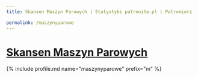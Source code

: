 ```yaml
---
title: Skansen Maszyn Parowych | Statystyki patronite.pl | Patromierz

permalink: /maszynyparowe
---
```


# [Skansen Maszyn Parowych](https://patronite.pl/maszynyparowe)

{% include profile.md name="maszynyparowe" prefix="m" %}
